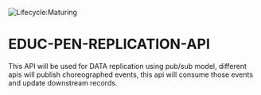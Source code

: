 ![Lifecycle:Maturing](https://img.shields.io/badge/Lifecycle-Maturing-007EC6)
# EDUC-PEN-REPLICATION-API
This  API will be used for DATA replication using pub/sub model, different apis will publish choreographed events, this api will consume those events and update downstream records.
